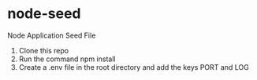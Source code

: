 # node-seed
Node Application Seed File

1) Clone this repo
2) Run the command npm install
3) Create a .env file in the root directory and add the keys PORT and LOG
